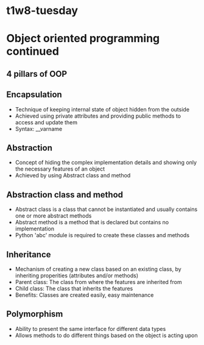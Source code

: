 # t1w8-tuesday
# Object oriented programming continued 
## 4 pillars of OOP 

## Encapsulation 
- Technique of keeping internal state of object hidden from the outside
- Achieved using private attributes and providing public methods to access and update them 
- Syntax: __varname 

## Abstraction 
- Concept of hiding the complex implementation details and showing only the necessary features of an object 
- Achieved by using Abstract class and method 

## Abstraction class and method 
- Abstract class is a class that cannot be instantiated and usually contains one or more abstract methods 
- Abstract method is a method that is declared but contains no implementation 
- Python 'abc' module is required to create these classes and methods 

## Inheritance 
- Mechanism of creating a new class based on an existing class, by inheriting properities (attributes and/or methods)
- Parent class: The class from where the features are inherited from 
- Child class: The class that inherits the features 
- Benefits: Classes are created easily, easy maintenance 

## Polymorphism 
- Ability to present the same interface for different data types 
- Allows methods to do different things based on the object is acting upon 
